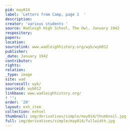 ```yaml
---
pid: may014
label: 'Letters from Camp, page 1  '
description:
creator: 'various students '
source: Wadleigh High School, The Owl, January 1942
respository:
papers:
location:
sourcelink: www.wadleighhistory.org/wyb/wyb012
publisher:
_date: January 1942
contributor:
rights:
relation:
_type: image
site: wad
sourcecoll: wyb/
sourceid: wyb012
linkbase: www.wadleighhistory.org/
! '':
order: '20'
layout: exh_item
collection: exhsel
thumbnail: img/derivatives/simple/may014/thumbnail.jpg
full: img/derivatives/simple/may014/fullwidth.jpg
---
```

